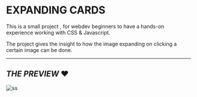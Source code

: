 # **EXPANDING CARDS**

This is a small project , for webdev beginners to have a hands-on experience working with CSS & Javascript.


The project gives the insight to how the image expanding on clicking a certain image can be done.

---
## *THE PREVIEW* ❤️
![ss](https://user-images.githubusercontent.com/63841527/104836805-96222d80-58d6-11eb-8816-545061e127de.png)
